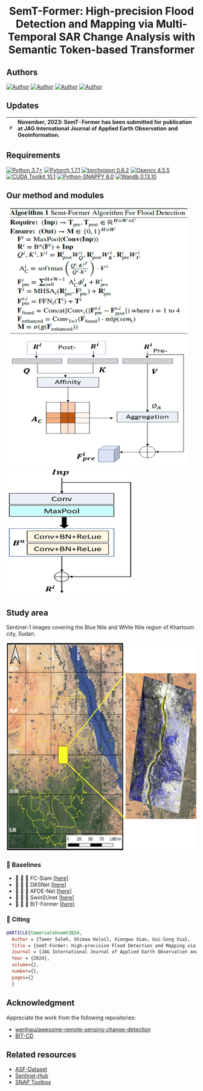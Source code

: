 <h1 align="center">
  <b>SemT-Former: High-precision Flood Detection and Mapping via Multi-Temporal SAR Change Analysis with Semantic Token-based Transformer</b><br>
</h1>

<h2 align="left">Authors <br></h2>

[![Author](https://img.shields.io/badge/Tamer-Saleh-orange.svg)](https://www.bu.edu.eg/staff/tamermohamed3) 
[![Author](https://img.shields.io/badge/Shimaa-Holail-orange.svg)](https://www.linkedin.com/in/shimaaholail/) 
[![Author](https://img.shields.io/badge/Xiongwu-Xiao-orange.svg)](http://jszy.whu.edu.cn/xiaoxiongwu1) 
[![Author](https://img.shields.io/badge/GuiSong-Xia-orange.svg)](http://www.captain-whu.com/xia_En.html) 

## Updates
| :zap:         | November, 2023: SemT-Former has been submitted for publication at JAG International Journal of Applied Earth Observation and Geoinformation. |
|---------------|:------------------------|

## Requirements

[![Python 3.7+](https://img.shields.io/badge/Python-3.7+-blue.svg)](https://www.python.org/downloads/release/python-376/) 
[![Pytorch 1.7.1](https://img.shields.io/badge/Pytorch-1.7.1-blue.svg)](https://pytorch.org/get-started/previous-versions/)
[![torchvision 0.8.2](https://img.shields.io/badge/torchvision-0.8.2-blue.svg)](https://pypi.org/project/torchvision/0.8.2/)
[![Opencv 4.5.5](https://img.shields.io/badge/Opencv-4.5.5-blue.svg)](https://opencv.org/opencv-4-5-5/)
[![CUDA Toolkit 10.1](https://img.shields.io/badge/CUDA-10.1-blue.svg)](https://developer.nvidia.com/cuda-10.1-download-archive-base)
[![Python-SNAPPY 8.0](https://img.shields.io/badge/PythonSNAPPY-8.0-blue.svg)](https://senbox.atlassian.net/wiki/spaces/SNAP/pages/50855941/Configure+Python+to+use+the+SNAP-Python+snappy+interface)
[![Wandb 0.13.10](https://img.shields.io/badge/Wandb-0.13.10-blue.svg)](https://pypi.org/project/wandb/)


## Our method and modules

 <div align="left">
  <img src="https://github.com/Tamer-Saleh/SemT-Former/blob/Flood-Mapping/method.png" width="480" height="340" />
  <img src="https://github.com/Tamer-Saleh/SemT-Former/blob/Flood-Mapping/TCA.png" width="480" height="340" />
  <img src="https://github.com/Tamer-Saleh/SemT-Former/blob/Flood-Mapping/tdfr.png" width="340" height="340" />
</div>

## Study area

Sentinel-1 images covering the Blue Nile and White Nile region of Khartoum city, Sudan.
 
 <div align="center">
  <img src="https://github.com/Tamer-Saleh/SemT-Former/blob/Flood-Mapping/Sudan.png" width="775" height="551" />
</div>

### 🔭 Baselines <a name="baselines"></a>

- :open_book:	:open_book:	 :open_book: FC-Siam [[here](https://ieeexplore.ieee.org/abstract/document/8451652)]
- :open_book:	:open_book:	 :open_book: DASNet [[here](https://ieeexplore.ieee.org/document/9259045/)]
- :open_book:	:open_book:	 :open_book: AFDE-Net [[here](https://ieeexplore.ieee.org/document/10145434)]
- :open_book:	:open_book:	 :open_book: SwinSUnet [[here](https://ieeexplore.ieee.org/document/9736956/)]
- :open_book:	:open_book:	 :open_book: BiT-Former [[here](https://ieeexplore.ieee.org/document/9491802)]

### :page_with_curl: Citing <a name="citing"></a>

```bibtex
@ARTICLE{tamersalehsemt2024,
  Author = {Tamer Saleh, Shimaa Holail, Xiongwu Xiao, Gui-Song Xia},
  Title = {SemT-Former: High-precision Flood Detection and Mapping via Multi-Temporal SAR Change Analysis with Semantic Token-based Transformer},
  Journal = {JAG International Journal of Applied Earth Observation and Geoinformation},
  Year = {2024},
  volume={},
  number={},
  pages={}
  }
```

## Acknowledgment

Appreciate the work from the following repositories:

- [wenhwu/awesome-remote-sensing-change-detection](https://github.com/wenhwu/awesome-remote-sensing-change-detection)
- [BIT-CD](https://github.com/justchenhao/BIT_CD)

## Related resources
- [ASF-Dataset](https://search.asf.alaska.edu/)
- [Sentinel-Hub](https://scihub.copernicus.eu/)
- [SNAP Toolbox](http://step.esa.int/main/download/)


